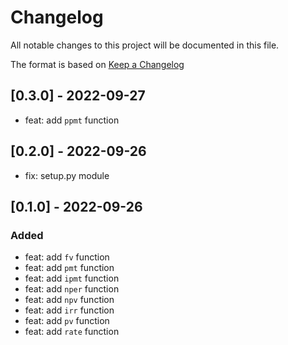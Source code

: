 # Changelog
All notable changes to this project will be documented in this file.

The format is based on [Keep a Changelog](https://keepachangelog.com/en/1.0.0/)

## [0.3.0] - 2022-09-27
- feat: add `ppmt` function

## [0.2.0] - 2022-09-26
- fix: setup.py module

## [0.1.0] - 2022-09-26
### Added
- feat: add `fv` function
- feat: add `pmt` function
- feat: add `ipmt` function
- feat: add `nper` function
- feat: add `npv` function
- feat: add `irr` function
- feat: add `pv` function
- feat: add `rate` function